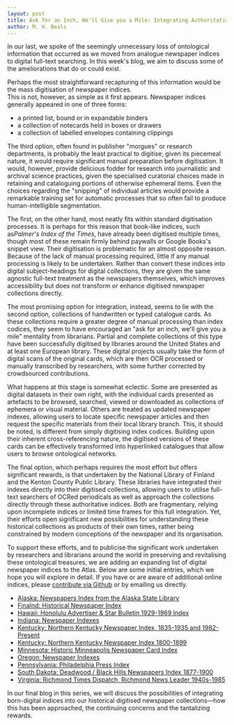 ```yaml
---
layout: post
title: Ask for an Inch, We'll Give you a Mile: Integrating Authoritative Metadata into Digitised Newspaper Collections
author: M. H. Beals
---
```

In our last, we spoke of the seemingly unnecessary loss of ontological information that occurred as we moved from 
analogue newspaper indices to digital full-text searching. In this week's blog, we aim to discuss some of the 
ameliorations that do or could exist.

Perhaps the most straightforward recapturing of this information would be the mass digitisation of newspaper indices.  
This is not, however, as simple as it first appears. Newspaper indices generally appeared in one of three forms:

- a printed list, bound or in expandable binders
- a collection of notecards held in boxes or drawers
- a collection of labelled envelopes containing clippings

The third option, often found in publisher "morgues" or research departments, is probably the least practical to digitise; 
given its piecemeal nature, it would require significant manual preparation before digitisation. It would, however, provide 
delicious fodder for research into journalistic and archival science practices, given the specialised curatorial choices made 
in retaining and cataloguing portions of otherwise ephemeral items. Even the choices regarding the "snipping" of individual 
articles would provide a remarkable training set for automatic processes that so often fail to produce human-intelligible 
segmentation.

The first, on the other hand, most neatly fits within standard digitisation processes. It is perhaps for this reason that 
book-like indices, such as*Palmer's Index of the Times*, have already been digitised multiple times, though most of these 
remain firmly behind paywalls or Google Books's snippet view.  Their digitisation is problematic for an almost opposite reason.
Because of the lack of manual processing required, little if any manual processing is likely to be undertaken. Rather than 
convert these indices into digital subject-headings for digital collections, they are given the same agnostic full-text 
treatment as the newspapers themselves, which improves accessibility but does not transform or enhance digitised newspaper
collections directly.

The most promising option for integration, instead, seems to lie with the second option, collections of handwritten or 
typed catalogue cards. As these collections require a greater degree of manual processing than index codices, they seem 
to have encouraged an "ask for an inch, we'll give you a mile" mentality from librarians.  Partial and complete collections 
of this type have been successfully digitised by libraries around the United States and at least one European library. These 
digital projects usually take the form of digital scans of the original cards, which are then OCR processed or manually 
transcribed by researchers, with some further corrected by crowdsourced contributions. 

What happens at this stage is somewhat eclectic. Some are presented as digital datasets in their own right, with the 
individual cards presented as artefacts to be browsed, searched, viewed or downloaded as collections of ephemera or 
visual material. Others are treated as updated newspaper indexes, allowing users to locate specific newspaper articles 
and then request the specific materials from their local library  branch. This, it should be noted, is different from 
simply digitising index codices. Building upon their inherent cross-referencing nature, the digitised versions of these 
cards can be effectively transformed into hyperlinked catalogues that allow users to browse ontological networks.  

The final option, which perhaps requires the most effort but offers significant rewards, is that undertaken by the 
National Library of Finland and the Kenton County Public Library.  These libraries have integrated their indexes 
directly into their digitised collections, allowing users to utilise full-text searchers of OCRed periodicals as well
as approach the collections directly through these authoritative indices. Both are fragmentary, relying upon incomplete
indices or limited time frames for this full integration. Yet, their efforts open significant new possibilities for 
understanding these historical collections as products of their own times, rather being constrained by modern conceptions
of the newspaper and its organisation.

To support these efforts, and to publicise the significant work undertaken by researchers and librarians around 
the world in preserving and revitalising these ontological treasures, we are adding an expanding list of digital 
newspaper indices to the Atlas.  Below are some initial entries, which we hope you will explore in detail.  If you have
or are aware of additional online indices, please [contribute via Github](../contribute) or by emailing us directly.

- [Alaska: Newspapers Index from the Alaska State Library](https://education.alaska.gov/apps/newspaper-index/) 
- [Finalnd: Historical Newspaper Index](https://digi.kansalliskirjasto.fi/sanomalehti/directory)
- [Hawaii: Honolulu Advertiser & Star Bulletin 1929-1969 Index](http://ulukau.org/gsdl2.82/cgi-bin/hni/) 
- [Indiana: Newspaper Indexes](https://digital.statelib.lib.in.us/legacy/search.aspx?index=4)
- [Kentucky: Northern Kentucky Newspaper Index, 1835-1935 and 1982-Present](https://cdm17244.contentdm.oclc.org/digital/collection/Kenton-nkni/search) 
- [Kentucky: Northern Kentucky Newspaper Index 1800-1899](https://cdm17244.contentdm.oclc.org/digital/collection/kenton-nkni18/search) 
- [Minnesota: Historic Minneapolis Newspaper Card Index](https://newspapers.lib.umn.edu/)
- [Oregon: Newspaper Indexes](https://library.uoregon.edu/govdocs/indexing)
- [Pennsylvania: Philadelphia Press Index](https://libwww.freelibrary.org/databases/philapress/) 
- [South Dakota: Deadwood / Black Hills Newspapers Index 1877-1900](https://openprairie.sdstate.edu/library_indexes/5/)
- [Virginia: Richmond Times Dispatch, Richmond News Leader 1940s-1985](https://www.lva.virginia.gov/public/guides/NI.htm) 

In our final blog in this series, we will discuss the possibilities of integrating born-digital indices into our 
historical digitised newspaper collections—how this has been approached, the continuing concerns and the tantalizing rewards. 
